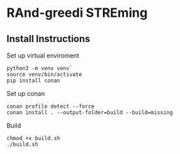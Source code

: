 # RAnd-greedi STREming

## Install Instructions
Set up virtual enviroment
```
python3 -m venv venv`
source venv/bin/activate
pip install conan
```

Set up conan
```
conan profile detect --force
conan install . --output-folder=build --build=missing
```

Build
```
chmod +x build.sh
./build.sh
```
